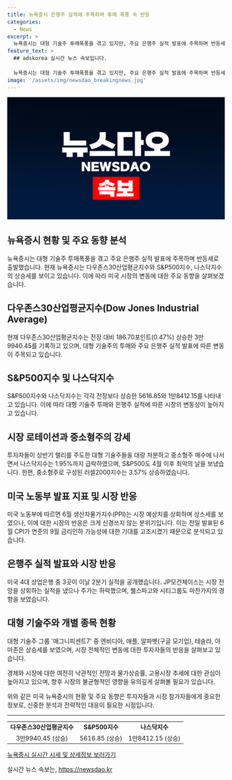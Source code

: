 ```yaml
---
title: 뉴욕증시 은행주 실적에 주목하며 투매 폭풍 속 반등
categories:
  - News
excerpt: >
  뉴욕증시는 대형 기술주 투매폭풍을 겪고 있지만, 주요 은행주 실적 발표에 주목하며 반등세로 출발했다. 다우존스30산업평균지수는 상승하고, 러셀2000지수는 상승세를 보이고 있다. 6월 도매 물가는 시장 예상을 상회했으나, 시장은 크게 신경쓰지 않는 분위기다. 주요 은행주 실적 발표를 주시하며, 대형 기술주 그룹은 대부분 회복세를 보이고 있다. 이에 대한 미국 투자자의 관심이 높아지고 있으며, 주식시장의 향방에 대한 전망도 이목을 끌고 있다.
feature_text: >
  ## adskorea 실시간 뉴스 속보입니다.

  뉴욕증시는 대형 기술주 투매폭풍을 겪고 있지만, 주요 은행주 실적 발표에 주목하며 반등세로 출발했다. 다우존스30산업평균지수는 상승하고, 러셀2000지수는 상승세를 보이고 있다. 6월 도매 물가는 시장 예상을 상회했으나, 시장은 크게 신경쓰지 않는 분위기다. 주요 은행주 실적 발표를 주시하며, 대형 기술주 그룹은 대부분 회복세를 보이고 있다. 이에 대한 미국 투자자의 관심이 높아지고 있으며, 주식시장의 향방에 대한 전망도 이목을 끌고 있다.
image: '/assets/img/newsdao_breakingnews.jpg'
---
```


<p><img src="/assets/img/newsdao_breakingnews.jpg" alt="adskorea 속보" /></p>

<h2 data-ke-size="size28">뉴욕증시 현황 및 주요 동향 분석</h2>

<p data-ke-size="size16">뉴욕증시는 대형 기술주 투매폭풍을 겪고 주요 은행주 실적 발표에 주목하며 반등세로 출발했습니다. 현재 뉴욕증시는 다우존스30산업평균지수와 S&P500지수, 나스닥지수의 상승세를 보이고 있습니다. 이에 따라 미국 시장의 변동에 대한 주요 동향을 살펴보겠습니다.</p>

<h2 data-ke-size="size26">다우존스30산업평균지수(Dow Jones Industrial Average)</h2>

<p data-ke-size="size16">현재 다우존스30산업평균지수는 전장 대비 186.70포인트(0.47%) 상승한 3만9940.45를 기록하고 있으며, 대형 기술주의 투매와 주요 은행주 실적 발표에 따른 변동이 주목되고 있습니다.</p>

<h2 data-ke-size="size26">S&P500지수 및 나스닥지수</h2>

<p data-ke-size="size16">S&P500지수와 나스닥지수는 각각 전장보다 상승한 5616.85와 1만8412.15를 나타내고 있습니다. 이에 따라 대형 기술주 투매와 은행주 실적에 따른 시장의 변동성이 높아지고 있습니다.</p>

<h2 data-ke-size="size26">시장 로테이션과 중소형주의 강세</h2>

<p data-ke-size="size16">투자자들이 상반기 랠리를 주도한 대형 기술주들을 대량 처분하고 중소형주 매수에 나서면서 나스닥지수는 1.95%까지 급락하였으며, S&P500도 4월 이후 최악의 날을 보냈습니다. 한편, 중소형주로 구성된 러셀2000지수는 3.57% 상승하였습니다.</p>

<h2 data-ke-size="size26">미국 노동부 발표 지표 및 시장 반응</h2>

<p data-ke-size="size16">미국 노동부에 따르면 6월 생산자물가지수(PPI)는 시장 예상치를 상회하며 상스세를 보였으나, 이에 대한 시장의 반응은 크게 신경쓰지 않는 분위기입니다. 이는 전일 발표된 6월 CPI가 연준의 9월 금리인하 가능성에 대한 기대를 고조시켰기 때문으로 분석되고 있습니다.</p>

<h2 data-ke-size="size26">은행주 실적 발표와 시장 반응</h2>

<p data-ke-size="size16">미국 4대 상업은행 중 3곳이 이날 2분기 실적을 공개했습니다. JP모건체이스는 시장 전망을 상회하는 실적을 냈으나 주가는 하락했으며, 웰스파고와 시티그룹도 마찬가지의 경향을 보였습니다.</p>

<h2 data-ke-size="size26">대형 기술주와 개별 종목 현황</h2>

<p data-ke-size="size16">대형 기술주 그룹 '매그니피센트7' 중 엔비디아, 애플, 알파벳(구글 모기업), 테슬라, 아마존은 상승세를 보였으며, 시장 전체적인 변동에 대한 투자자들의 반응을 살펴보고 있습니다.</p>

<p data-ke-size="size16">경제와 시장에 대한 여전히 낙관적인 전망과 물가상승률, 고용시장 추세에 대한 관심이 높아지고 있으며, 향후 시장의 불균형적인 영향을 유의깊게 살펴볼 필요가 있습니다.</p>

<p data-ke-size="size16">위와 같은 미국 뉴욕증시의 현황 및 주요 동향은 투자자들과 시장 참가자들에게 중요한 정보로, 신중한 분석과 전략적인 대응이 필요한 시점입니다.</p>

<hr>

<table>
    <tbody>
        <tr>
            <td style="text-align: center; height: 17px;"><b>다우존스30산업평균지수</b></td>
            <td style="text-align: center; height: 17px;"><b>S&P500지수</b></td>
            <td style="text-align: center; height: 17px;"><b>나스닥지수</b></td>
        </tr>
        <tr>
            <td style="text-align: center; height: 17px;">3만9940.45 (상승)</td>
            <td style="text-align: center; height: 17px;">5616.85 (상승)</td>
            <td style="text-align: center; height: 17px;">1만8412.15 (상승)</td>
        </tr>
    </tbody>
</table>

<p data-ke-size="size16"><a href="https://www.example.com/finance">뉴욕증시 실시간 시세 및 상세정보 보러가기</a></p>
실시간 뉴스 속보는, <a href="https://newsdao.kr" rel="dofollow">https://newsdao.kr</a>


